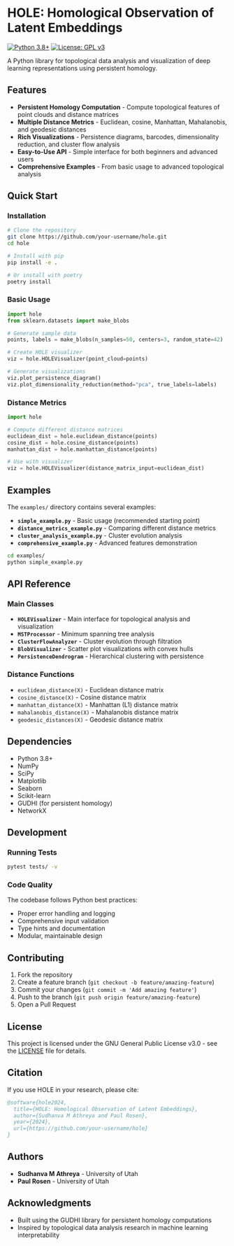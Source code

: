 # HOLE: Homological Observation of Latent Embeddings

[![Python 3.8+](https://img.shields.io/badge/python-3.8+-blue.svg)](https://www.python.org/downloads/)
[![License: GPL v3](https://img.shields.io/badge/License-GPLv3-blue.svg)](https://www.gnu.org/licenses/gpl-3.0)

A Python library for topological data analysis and visualization of deep learning representations using persistent homology.

## Features

- **Persistent Homology Computation** - Compute topological features of point clouds and distance matrices
- **Multiple Distance Metrics** - Euclidean, cosine, Manhattan, Mahalanobis, and geodesic distances
- **Rich Visualizations** - Persistence diagrams, barcodes, dimensionality reduction, and cluster flow analysis
- **Easy-to-Use API** - Simple interface for both beginners and advanced users
- **Comprehensive Examples** - From basic usage to advanced topological analysis

## Quick Start

### Installation

```bash
# Clone the repository
git clone https://github.com/your-username/hole.git
cd hole

# Install with pip
pip install -e .

# Or install with poetry
poetry install
```

### Basic Usage

```python
import hole
from sklearn.datasets import make_blobs

# Generate sample data
points, labels = make_blobs(n_samples=50, centers=3, random_state=42)

# Create HOLE visualizer
viz = hole.HOLEVisualizer(point_cloud=points)

# Generate visualizations
viz.plot_persistence_diagram()
viz.plot_dimensionality_reduction(method="pca", true_labels=labels)
```

### Distance Metrics

```python
import hole

# Compute different distance matrices
euclidean_dist = hole.euclidean_distance(points)
cosine_dist = hole.cosine_distance(points)
manhattan_dist = hole.manhattan_distance(points)

# Use with visualizer
viz = hole.HOLEVisualizer(distance_matrix_input=euclidean_dist)
```

## Examples

The `examples/` directory contains several examples:

- **`simple_example.py`** - Basic usage (recommended starting point)
- **`distance_metrics_example.py`** - Comparing different distance metrics  
- **`cluster_analysis_example.py`** - Cluster evolution analysis
- **`comprehensive_example.py`** - Advanced features demonstration

```bash
cd examples/
python simple_example.py
```

## API Reference

### Main Classes

- **`HOLEVisualizer`** - Main interface for topological analysis and visualization
- **`MSTProcessor`** - Minimum spanning tree analysis
- **`ClusterFlowAnalyzer`** - Cluster evolution through filtration
- **`BlobVisualizer`** - Scatter plot visualizations with convex hulls
- **`PersistenceDendrogram`** - Hierarchical clustering with persistence

### Distance Functions

- `euclidean_distance(X)` - Euclidean distance matrix
- `cosine_distance(X)` - Cosine distance matrix  
- `manhattan_distance(X)` - Manhattan (L1) distance matrix
- `mahalanobis_distance(X)` - Mahalanobis distance matrix
- `geodesic_distances(X)` - Geodesic distance matrix

## Dependencies

- Python 3.8+
- NumPy
- SciPy  
- Matplotlib
- Seaborn
- Scikit-learn
- GUDHI (for persistent homology)
- NetworkX

## Development

### Running Tests

```bash
pytest tests/ -v
```

### Code Quality

The codebase follows Python best practices:
- Proper error handling and logging
- Comprehensive input validation
- Type hints and documentation
- Modular, maintainable design

## Contributing

1. Fork the repository
2. Create a feature branch (`git checkout -b feature/amazing-feature`)
3. Commit your changes (`git commit -m 'Add amazing feature'`)
4. Push to the branch (`git push origin feature/amazing-feature`)
5. Open a Pull Request

## License

This project is licensed under the GNU General Public License v3.0 - see the [LICENSE](LICENSE) file for details.

## Citation

If you use HOLE in your research, please cite:

```bibtex
@software{hole2024,
  title={HOLE: Homological Observation of Latent Embeddings},
  author={Sudhanva M Athreya and Paul Rosen},
  year={2024},
  url={https://github.com/your-username/hole}
}
```

## Authors

- **Sudhanva M Athreya** - University of Utah
- **Paul Rosen** - University of Utah

## Acknowledgments

- Built using the GUDHI library for persistent homology computations
- Inspired by topological data analysis research in machine learning interpretability
